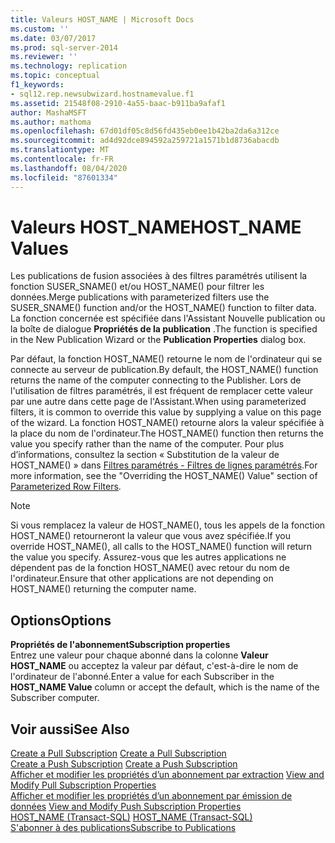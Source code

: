 ```yaml
---
title: Valeurs HOST_NAME | Microsoft Docs
ms.custom: ''
ms.date: 03/07/2017
ms.prod: sql-server-2014
ms.reviewer: ''
ms.technology: replication
ms.topic: conceptual
f1_keywords:
- sql12.rep.newsubwizard.hostnamevalue.f1
ms.assetid: 21548f08-2910-4a55-baac-b911ba9afaf1
author: MashaMSFT
ms.author: mathoma
ms.openlocfilehash: 67d01df05c8d56fd435eb0ee1b42ba2da6a312ce
ms.sourcegitcommit: ad4d92dce894592a259721a1571b1d8736abacdb
ms.translationtype: MT
ms.contentlocale: fr-FR
ms.lasthandoff: 08/04/2020
ms.locfileid: "87601334"
---
```

# <a name="host_name-values"></a><span data-ttu-id="ace32-102">Valeurs HOST_NAME</span><span class="sxs-lookup"><span data-stu-id="ace32-102">HOST_NAME Values</span></span>
  <span data-ttu-id="ace32-103">Les publications de fusion associées à des filtres paramétrés utilisent la fonction SUSER_SNAME() et/ou HOST_NAME() pour filtrer les données.</span><span class="sxs-lookup"><span data-stu-id="ace32-103">Merge publications with parameterized filters use the SUSER_SNAME() function and/or the HOST_NAME() function to filter data.</span></span> <span data-ttu-id="ace32-104">La fonction concernée est spécifiée dans l'Assistant Nouvelle publication ou la boîte de dialogue **Propriétés de la publication** .</span><span class="sxs-lookup"><span data-stu-id="ace32-104">The function is specified in the New Publication Wizard or the **Publication Properties** dialog box.</span></span>  
  
 <span data-ttu-id="ace32-105">Par défaut, la fonction HOST_NAME() retourne le nom de l'ordinateur qui se connecte au serveur de publication.</span><span class="sxs-lookup"><span data-stu-id="ace32-105">By default, the HOST_NAME() function returns the name of the computer connecting to the Publisher.</span></span> <span data-ttu-id="ace32-106">Lors de l'utilisation de filtres paramétrés, il est fréquent de remplacer cette valeur par une autre dans cette page de l'Assistant.</span><span class="sxs-lookup"><span data-stu-id="ace32-106">When using parameterized filters, it is common to override this value by supplying a value on this page of the wizard.</span></span> <span data-ttu-id="ace32-107">La fonction HOST_NAME() retourne alors la valeur spécifiée à la place du nom de l'ordinateur.</span><span class="sxs-lookup"><span data-stu-id="ace32-107">The HOST_NAME() function then returns the value you specify rather than the name of the computer.</span></span> <span data-ttu-id="ace32-108">Pour plus d’informations, consultez la section « Substitution de la valeur de HOST_NAME() » dans [Filtres paramétrés - Filtres de lignes paramétrés](merge/parameterized-filters-parameterized-row-filters.md).</span><span class="sxs-lookup"><span data-stu-id="ace32-108">For more information, see the "Overriding the HOST_NAME() Value" section of [Parameterized Row Filters](merge/parameterized-filters-parameterized-row-filters.md).</span></span>  
  
> [!NOTE]  
>  <span data-ttu-id="ace32-109">Si vous remplacez la valeur de HOST_NAME(), tous les appels de la fonction HOST_NAME() retourneront la valeur que vous avez spécifiée.</span><span class="sxs-lookup"><span data-stu-id="ace32-109">If you override HOST_NAME(), all calls to the HOST_NAME() function will return the value you specify.</span></span> <span data-ttu-id="ace32-110">Assurez-vous que les autres applications ne dépendent pas de la fonction HOST_NAME() avec retour du nom de l'ordinateur.</span><span class="sxs-lookup"><span data-stu-id="ace32-110">Ensure that other applications are not depending on HOST_NAME() returning the computer name.</span></span>  
  
## <a name="options"></a><span data-ttu-id="ace32-111">Options</span><span class="sxs-lookup"><span data-stu-id="ace32-111">Options</span></span>  
 <span data-ttu-id="ace32-112">**Propriétés de l'abonnement**</span><span class="sxs-lookup"><span data-stu-id="ace32-112">**Subscription properties**</span></span>  
 <span data-ttu-id="ace32-113">Entrez une valeur pour chaque abonné dans la colonne **Valeur HOST_NAME** ou acceptez la valeur par défaut, c'est-à-dire le nom de l'ordinateur de l'abonné.</span><span class="sxs-lookup"><span data-stu-id="ace32-113">Enter a value for each Subscriber in the **HOST_NAME Value** column or accept the default, which is the name of the Subscriber computer.</span></span>  
  
## <a name="see-also"></a><span data-ttu-id="ace32-114">Voir aussi</span><span class="sxs-lookup"><span data-stu-id="ace32-114">See Also</span></span>  
 <span data-ttu-id="ace32-115">[Create a Pull Subscription](create-a-pull-subscription.md) </span><span class="sxs-lookup"><span data-stu-id="ace32-115">[Create a Pull Subscription](create-a-pull-subscription.md) </span></span>  
 <span data-ttu-id="ace32-116">[Create a Push Subscription](create-a-push-subscription.md) </span><span class="sxs-lookup"><span data-stu-id="ace32-116">[Create a Push Subscription](create-a-push-subscription.md) </span></span>  
 <span data-ttu-id="ace32-117">[Afficher et modifier les propriétés d’un abonnement par extraction](view-and-modify-pull-subscription-properties.md) </span><span class="sxs-lookup"><span data-stu-id="ace32-117">[View and Modify Pull Subscription Properties](view-and-modify-pull-subscription-properties.md) </span></span>  
 <span data-ttu-id="ace32-118">[Afficher et modifier les propriétés d’un abonnement par émission de données](view-and-modify-push-subscription-properties.md) </span><span class="sxs-lookup"><span data-stu-id="ace32-118">[View and Modify Push Subscription Properties](view-and-modify-push-subscription-properties.md) </span></span>  
 <span data-ttu-id="ace32-119">[HOST_NAME &#40;Transact-SQL&#41;](/sql/t-sql/functions/host-name-transact-sql) </span><span class="sxs-lookup"><span data-stu-id="ace32-119">[HOST_NAME &#40;Transact-SQL&#41;](/sql/t-sql/functions/host-name-transact-sql) </span></span>  
 [<span data-ttu-id="ace32-120">S'abonner à des publications</span><span class="sxs-lookup"><span data-stu-id="ace32-120">Subscribe to Publications</span></span>](subscribe-to-publications.md)  
  
  
